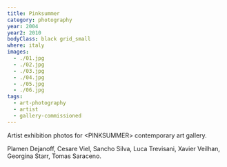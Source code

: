 ```yaml
---
title: Pinksummer
category: photography
year: 2004
year2: 2010
bodyClass: black grid_small
where: italy
images:
  - ./01.jpg
  - ./02.jpg
  - ./03.jpg
  - ./04.jpg
  - ./05.jpg
  - ./06.jpg
tags:
  - art-photography
  - artist
  - gallery-commissioned
---
```


Artist exhibition photos for &lt;PINKSUMMER&gt; contemporary art gallery.

Plamen Dejanoff, Cesare Viel, Sancho Silva, Luca Trevisani, Xavier Veilhan, Georgina Starr, Tomas Saraceno.
